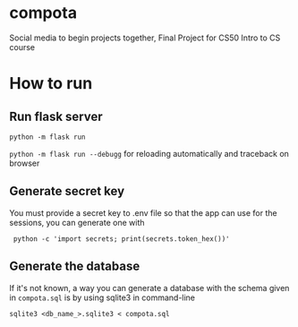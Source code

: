 # compota
Social media to begin projects together, Final Project for CS50 Intro to CS course

# How to run
## Run flask server
`python -m flask run`

`python -m flask run --debugg` for reloading automatically and traceback on browser

## Generate secret key
You must provide a secret key to .env file so that the app can use for the sessions, you can generate one with

` python -c 'import secrets; print(secrets.token_hex())'`
## Generate the database
If it's not known, a way you can generate a database with the schema given in `compota.sql` is by using sqlite3 in command-line

`sqlite3 <db_name_>.sqlite3 < compota.sql`
